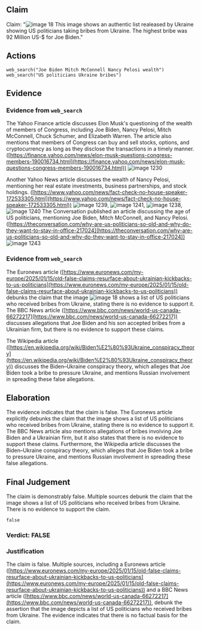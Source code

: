 ## Claim
Claim: "![image 18](media/59.jpg) This image shows an authentic list realeased by Ukraine showing US politicians taking bribes from Ukraine. The highest bribe was 92 Million US-$ for Joe Biden."

## Actions
```
web_search("Joe Biden Mitch McConnell Nancy Pelosi wealth")
web_search("US politicians Ukraine bribes")
```

## Evidence
### Evidence from `web_search`
The Yahoo Finance article discusses Elon Musk's questioning of the wealth of members of Congress, including Joe Biden, Nancy Pelosi, Mitch McConnell, Chuck Schumer, and Elizabeth Warren. The article also mentions that members of Congress can buy and sell stocks, options, and cryptocurrency as long as they disclose the transactions in a timely manner. ([https://finance.yahoo.com/news/elon-musk-questions-congress-members-190016734.html](https://finance.yahoo.com/news/elon-musk-questions-congress-members-190016734.html)) ![image 1230](media/2025-08-06_18-50-1754506214-174513.jpg)

Another Yahoo News article discusses the wealth of Nancy Pelosi, mentioning her real estate investments, business partnerships, and stock holdings. ([https://www.yahoo.com/news/fact-check-no-house-speaker-172533305.html](https://www.yahoo.com/news/fact-check-no-house-speaker-172533305.html)) ![image 1239](media/2025-08-06_18-50-1754506226-785324.jpg), ![image 1241](media/2025-08-06_18-50-1754506233-228521.jpg), ![image 1238](media/2025-08-06_18-50-1754506226-090152.jpg), ![image 1240](media/2025-08-06_18-50-1754506228-024286.jpg) The Conversation published an article discussing the age of US politicians, mentioning Joe Biden, Mitch McConnell, and Nancy Pelosi. ([https://theconversation.com/why-are-us-politicians-so-old-and-why-do-they-want-to-stay-in-office-217024](https://theconversation.com/why-are-us-politicians-so-old-and-why-do-they-want-to-stay-in-office-217024)) ![image 1243](media/2025-08-06_18-50-1754506238-527637.jpg)


### Evidence from `web_search`
The Euronews article ([https://www.euronews.com/my-europe/2025/01/15/old-false-claims-resurface-about-ukrainian-kickbacks-to-us-politicians](https://www.euronews.com/my-europe/2025/01/15/old-false-claims-resurface-about-ukrainian-kickbacks-to-us-politicians)) debunks the claim that the image ![image 18](media/59.jpg) shows a list of US politicians who received bribes from Ukraine, stating there is no evidence to support it. The BBC News article ([https://www.bbc.com/news/world-us-canada-66272217](https://www.bbc.com/news/world-us-canada-66272217)) discusses allegations that Joe Biden and his son accepted bribes from a Ukrainian firm, but there is no evidence to support these claims.

The Wikipedia article ([https://en.wikipedia.org/wiki/Biden%E2%80%93Ukraine_conspiracy_theory](https://en.wikipedia.org/wiki/Biden%E2%80%93Ukraine_conspiracy_theory)) discusses the Biden–Ukraine conspiracy theory, which alleges that Joe Biden took a bribe to pressure Ukraine, and mentions Russian involvement in spreading these false allegations.


## Elaboration
The evidence indicates that the claim is false. The Euronews article explicitly debunks the claim that the image shows a list of US politicians who received bribes from Ukraine, stating there is no evidence to support it. The BBC News article also mentions allegations of bribes involving Joe Biden and a Ukrainian firm, but it also states that there is no evidence to support these claims. Furthermore, the Wikipedia article discusses the Biden–Ukraine conspiracy theory, which alleges that Joe Biden took a bribe to pressure Ukraine, and mentions Russian involvement in spreading these false allegations.


## Final Judgement
The claim is demonstrably false. Multiple sources debunk the claim that the image shows a list of US politicians who received bribes from Ukraine. There is no evidence to support the claim.

`false`

### Verdict: FALSE

### Justification
The claim is false. Multiple sources, including a Euronews article ([https://www.euronews.com/my-europe/2025/01/15/old-false-claims-resurface-about-ukrainian-kickbacks-to-us-politicians](https://www.euronews.com/my-europe/2025/01/15/old-false-claims-resurface-about-ukrainian-kickbacks-to-us-politicians)) and a BBC News article ([https://www.bbc.com/news/world-us-canada-66272217](https://www.bbc.com/news/world-us-canada-66272217)), debunk the assertion that the image depicts a list of US politicians who received bribes from Ukraine. The evidence indicates that there is no factual basis for the claim.
